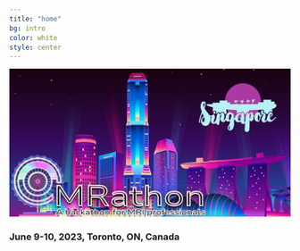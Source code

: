 ```yaml
---
title: "home"
bg: intro
color: white
style: center
---
```

![](img/mrathon_new.jpg)

### June 9-10, 2023, Toronto, ON, Canada